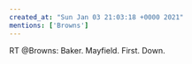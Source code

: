 ```yaml
---
created_at: "Sun Jan 03 21:03:18 +0000 2021"
mentions: ['Browns']
---
```


RT @Browns: Baker. Mayfield. First. Down.